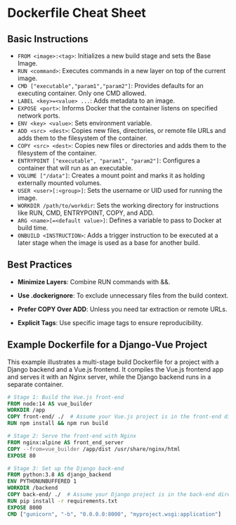 # Dockerfile Cheat Sheet

## Basic Instructions

- `FROM <image>:<tag>`: Initializes a new build stage and sets the Base Image.
- `RUN <command>`: Executes commands in a new layer on top of the current image.
- `CMD ["executable","param1","param2"]`: Provides defaults for an executing container. Only one CMD allowed.
- `LABEL <key>=<value> ...`: Adds metadata to an image.
- `EXPOSE <port>`: Informs Docker that the container listens on specified network ports.
- `ENV <key> <value>`: Sets environment variable.
- `ADD <src> <dest>`: Copies new files, directories, or remote file URLs and adds them to the filesystem of the container.
- `COPY <src> <dest>`: Copies new files or directories and adds them to the filesystem of the container.
- `ENTRYPOINT ["executable", "param1", "param2"]`: Configures a container that will run as an executable.
- `VOLUME ["/data"]`: Creates a mount point and marks it as holding externally mounted volumes.
- `USER <user>[:<group>]`: Sets the username or UID used for running the image.
- `WORKDIR /path/to/workdir`: Sets the working directory for instructions like RUN, CMD, ENTRYPOINT, COPY, and ADD.
- `ARG <name>[=<default value>]`: Defines a variable to pass to Docker at build time.
- `ONBUILD <INSTRUCTION>`: Adds a trigger instruction to be executed at a later stage when the image is used as a base for another build.

## Best Practices

- **Minimize Layers**: Combine RUN commands with &&.

- **Use .dockerignore**: To exclude unnecessary files from the build context.

- **Prefer COPY Over ADD**: Unless you need tar extraction or remote URLs.

- **Explicit Tags**: Use specific image tags to ensure reproducibility.


## Example Dockerfile for a Django-Vue Project

This example illustrates a multi-stage build Dockerfile for a project with a Django backend and a Vue.js frontend. It compiles the Vue.js frontend app and serves it with an Nginx server, while the Django backend runs in a separate container.

```Dockerfile
# Stage 1: Build the Vue.js front-end
FROM node:14 AS vue_builder
WORKDIR /app
COPY front-end/ ./  # Assume your Vue.js project is in the front-end directory
RUN npm install && npm run build

# Stage 2: Serve the front-end with Nginx
FROM nginx:alpine AS front_end_server
COPY --from=vue_builder /app/dist /usr/share/nginx/html
EXPOSE 80

# Stage 3: Set up the Django back-end
FROM python:3.8 AS django_backend
ENV PYTHONUNBUFFERED 1
WORKDIR /backend
COPY back-end/ ./  # Assume your Django project is in the back-end directory
RUN pip install -r requirements.txt
EXPOSE 8000
CMD ["gunicorn", "-b", "0.0.0.0:8000", "myproject.wsgi:application"]
```
